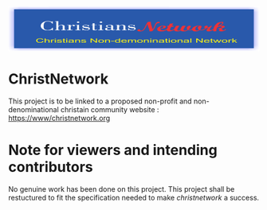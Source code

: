 <img src="/Images/cn.png" style ="display: block;
    width: 100%;
    height: 90px;" class="banner-img" />
    

# ChristNetwork

This project is to be linked to a proposed non-profit and non-denominational christain community website : <https://www/christnetwork.org>

# Note for viewers and intending contributors

No genuine work has been done on this project. This project shall be restuctured to fit the specification needed to make _christnetwork_ a success.
